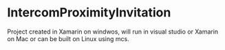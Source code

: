 # IntercomProximityInvitation

Project created in Xamarin on windwos, will run in visual studio or Xamarin on Mac or can be built on Linux using mcs.
